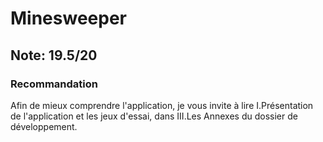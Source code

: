 # Minesweeper

## Note: 19.5/20

### Recommandation
Afin de mieux comprendre l'application, je vous invite à lire I.Présentation de l'application
et les jeux d'essai, dans III.Les Annexes du dossier de développement.
